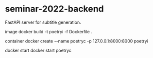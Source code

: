 # seminar-2022-backend
FastAPI server for subtitle generation.

image
docker build -t poetryi -f Dockerfile .

container
docker create --name poetryc -p 127.0.0.1:8000:8000 poetryi

docker start
docker start poetryc